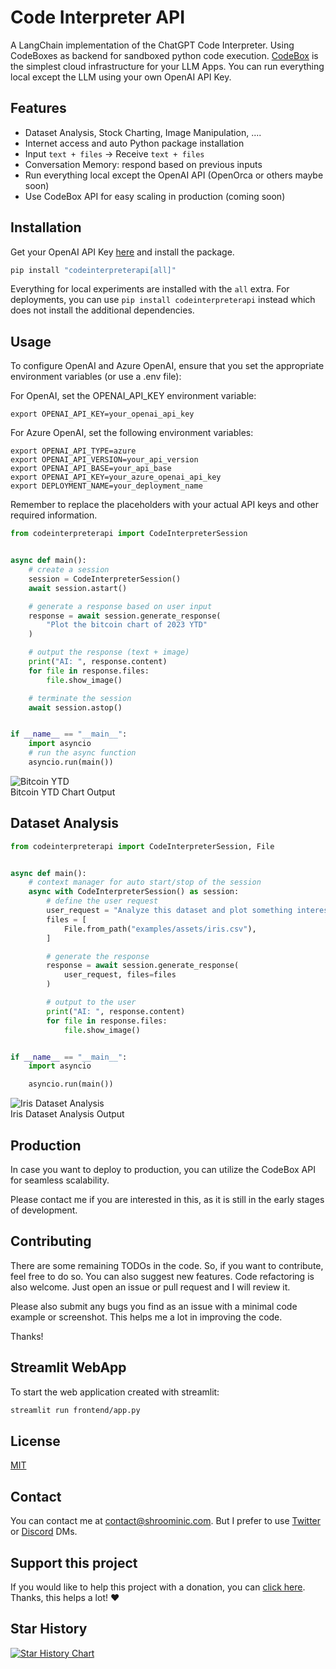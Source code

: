 # Code Interpreter API

A LangChain implementation of the ChatGPT Code Interpreter.
Using CodeBoxes as backend for sandboxed python code execution.
[CodeBox](https://github.com/shroominic/codebox-api/tree/main) is the simplest cloud infrastructure for your LLM Apps.
You can run everything local except the LLM using your own OpenAI API Key.

## Features

- Dataset Analysis, Stock Charting, Image Manipulation, ....
- Internet access and auto Python package installation
- Input `text + files` -> Receive `text + files`
- Conversation Memory: respond based on previous inputs
- Run everything local except the OpenAI API (OpenOrca or others maybe soon)
- Use CodeBox API for easy scaling in production (coming soon)

## Installation

Get your OpenAI API Key [here](https://platform.openai.com/account/api-keys) and install the package.

```bash
pip install "codeinterpreterapi[all]"
```

Everything for local experiments are installed with the `all` extra.
For deployments, you can use `pip install codeinterpreterapi` instead which does not install the additional dependencies.

## Usage

To configure OpenAI and Azure OpenAI, ensure that you set the appropriate environment variables (or use a .env file):

For OpenAI, set the OPENAI_API_KEY environment variable:
```
export OPENAI_API_KEY=your_openai_api_key  
```
 
For Azure OpenAI, set the following environment variables:
```
export OPENAI_API_TYPE=azure  
export OPENAI_API_VERSION=your_api_version  
export OPENAI_API_BASE=your_api_base  
export OPENAI_API_KEY=your_azure_openai_api_key  
export DEPLOYMENT_NAME=your_deployment_name  
```
 
Remember to replace the placeholders with your actual API keys and other required information.

```python
from codeinterpreterapi import CodeInterpreterSession


async def main():
    # create a session
    session = CodeInterpreterSession()
    await session.astart()

    # generate a response based on user input
    response = await session.generate_response(
        "Plot the bitcoin chart of 2023 YTD"
    )

    # output the response (text + image)
    print("AI: ", response.content)
    for file in response.files:
        file.show_image()

    # terminate the session
    await session.astop()


if __name__ == "__main__":
    import asyncio
    # run the async function
    asyncio.run(main())

```

![Bitcoin YTD](https://github.com/shroominic/codeinterpreter-api/blob/main/examples/assets/bitcoin_chart.png?raw=true)  
Bitcoin YTD Chart Output

## Dataset Analysis

```python
from codeinterpreterapi import CodeInterpreterSession, File


async def main():
    # context manager for auto start/stop of the session
    async with CodeInterpreterSession() as session:
        # define the user request
        user_request = "Analyze this dataset and plot something interesting about it."
        files = [
            File.from_path("examples/assets/iris.csv"),
        ]

        # generate the response
        response = await session.generate_response(
            user_request, files=files
        )

        # output to the user
        print("AI: ", response.content)
        for file in response.files:
            file.show_image()


if __name__ == "__main__":
    import asyncio

    asyncio.run(main())
```

![Iris Dataset Analysis](https://github.com/shroominic/codeinterpreter-api/blob/main/examples/assets/iris_analysis.png?raw=true)  
Iris Dataset Analysis Output

## Production

In case you want to deploy to production, you can utilize the CodeBox API for seamless scalability.

Please contact me if you are interested in this, as it is still in the early stages of development.

## Contributing

There are some remaining TODOs in the code.
So, if you want to contribute, feel free to do so.
You can also suggest new features. Code refactoring is also welcome.
Just open an issue or pull request and I will review it.

Please also submit any bugs you find as an issue with a minimal code example or screenshot.
This helps me a lot in improving the code.

Thanks!

## Streamlit WebApp

To start the web application created with streamlit:

```bash
streamlit run frontend/app.py
```

## License

[MIT](https://choosealicense.com/licenses/mit/)

## Contact

You can contact me at [contact@shroominic.com](mailto:contact@shroominic.com).
But I prefer to use [Twitter](https://twitter.com/shroominic) or [Discord](https://discord.gg/QYzBtq37) DMs.

## Support this project

If you would like to help this project with a donation, you can [click here](https://ko-fi.com/shroominic).
Thanks, this helps a lot! ❤️

## Star History

<a href="https://star-history.com/#shroominic/codeinterpreter-api&Date">
  <picture>
    <source media="(prefers-color-scheme: dark)" srcset="https://api.star-history.com/svg?repos=shroominic/codeinterpreter-api&type=Date&theme=dark" />
    <source media="(prefers-color-scheme: light)" srcset="https://api.star-history.com/svg?repos=shroominic/codeinterpreter-api&type=Date" />
    <img alt="Star History Chart" src="https://api.star-history.com/svg?repos=shroominic/codeinterpreter-api&type=Date" />
  </picture>
</a>
